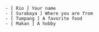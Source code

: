      - [ Rio ] Your name
     - [ Surabaya ] Where you are from
     - [ Tumpang ] A favorite food
     - [ Makan ] A hobby
